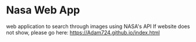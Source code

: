 # Nasa Web App
web application to search through images using NASA's API
If website does not show, please go here: https://Adam724.github.io/index.html
